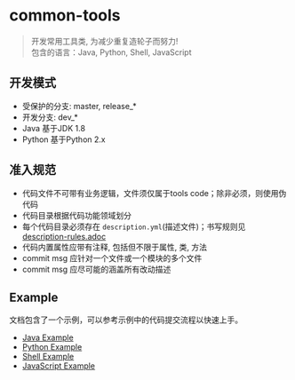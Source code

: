 # common-tools
> 开发常用工具类, 为减少重复造轮子而努力!<br />
> 包含的语言：Java, Python, Shell, JavaScript

## 开发模式
- 受保护的分支: master, release_*
- 开发分支: dev_*
- Java 基于JDK 1.8
- Python 基于Python 2.x

## 准入规范
- 代码文件不可带有业务逻辑，文件须仅属于tools code；除非必须，则使用伪代码
- 代码目录根据代码功能领域划分
- 每个代码目录必须存在 `description.yml`(描述文件)；书写规则见 [description-rules.adoc](system-docs/description-rules.adoc)
- 代码内置属性应带有注释, 包括但不限于属性, 类, 方法
- commit msg 应针对一个文件或一个模块的多个文件
- commit msg 应尽可能的涵盖所有改动描述

## Example
文档包含了一个示例，可以参考示例中的代码提交流程以快速上手。
- [Java Example](system-docs/example/java_example.md)
- [Python Example](system-docs/example/python_example.md)
- [Shell Example](system-docs/example/shell_example.md)
- [JavaScript Example](system-docs/example/javascript_example.md)
